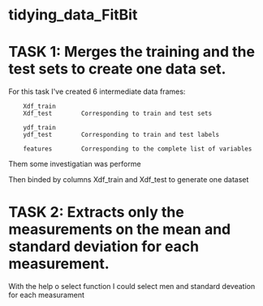 # tidying_data_FitBit

# TASK 1: Merges the training and the test sets to create one data set.

For this task I've created 6 intermediate data frames:

        Xdf_train
        Xdf_test        Corresponding to train and test sets
        
        ydf_train
        ydf_test        Corresponding to train and test labels
        
        features        Corresponding to the complete list of variables

Them some investigatian was performe
        
Then binded by columns Xdf_train and Xdf_test to generate one dataset

# TASK 2: Extracts only the measurements on the mean and standard deviation for each measurement.

With the help o select function I could select men and standard deveation for each measurament
